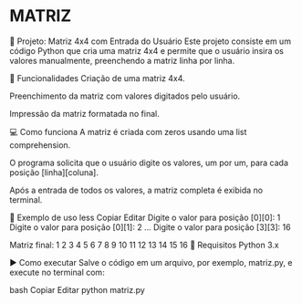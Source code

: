 # MATRIZ

📄 Projeto: Matriz 4x4 com Entrada do Usuário
Este projeto consiste em um código Python que cria uma matriz 4x4 e permite que o usuário insira os valores manualmente, preenchendo a matriz linha por linha.

🔧 Funcionalidades
Criação de uma matriz 4x4.

Preenchimento da matriz com valores digitados pelo usuário.

Impressão da matriz formatada no final.

💻 Como funciona
A matriz é criada com zeros usando uma list comprehension.

O programa solicita que o usuário digite os valores, um por um, para cada posição [linha][coluna].

Após a entrada de todos os valores, a matriz completa é exibida no terminal.

🧪 Exemplo de uso
less
Copiar
Editar
Digite o valor para posição [0][0]: 1
Digite o valor para posição [0][1]: 2
...
Digite o valor para posição [3][3]: 16

Matriz final:
1 2 3 4
5 6 7 8
9 10 11 12
13 14 15 16
📂 Requisitos
Python 3.x

▶️ Como executar
Salve o código em um arquivo, por exemplo, matriz.py, e execute no terminal com:

bash
Copiar
Editar
python matriz.py
